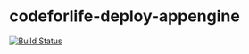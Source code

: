 # codeforlife-deploy-appengine
[![Build Status](https://semaphoreci.com/api/v1/celine/codeforlife-deploy-appengine/branches/master/badge.svg)](https://semaphoreci.com/celine/codeforlife-deploy-appengine)
